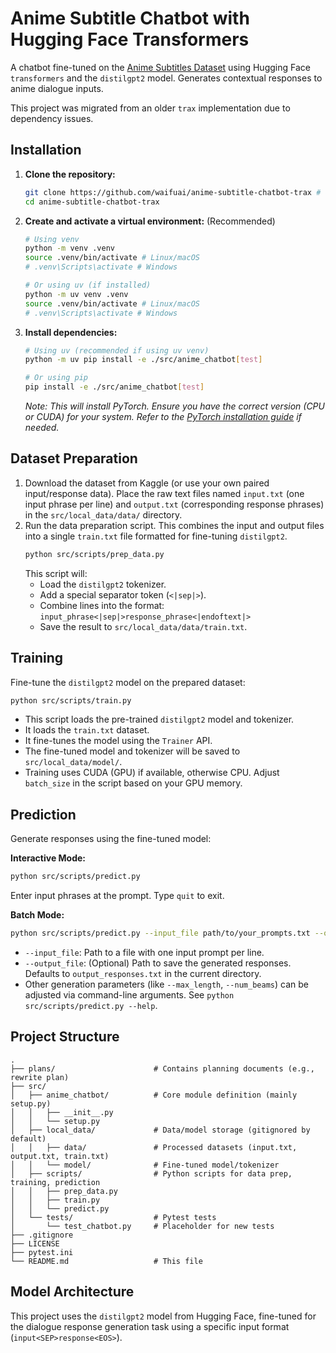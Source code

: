 # Anime Subtitle Chatbot with Hugging Face Transformers

A chatbot fine-tuned on the [Anime Subtitles Dataset](https://www.kaggle.com/jef1056/anime-subtitles) using Hugging Face `transformers` and the `distilgpt2` model. Generates contextual responses to anime dialogue inputs.

This project was migrated from an older `trax` implementation due to dependency issues.

## Installation

1.  **Clone the repository:**
    ```bash
    git clone https://github.com/waifuai/anime-subtitle-chatbot-trax # Or your repo URL
    cd anime-subtitle-chatbot-trax
    ```
2.  **Create and activate a virtual environment:** (Recommended)
    ```bash
    # Using venv
    python -m venv .venv
    source .venv/bin/activate # Linux/macOS
    # .venv\Scripts\activate # Windows

    # Or using uv (if installed)
    python -m uv venv .venv
    source .venv/bin/activate # Linux/macOS
    # .venv\Scripts\activate # Windows
    ```
3.  **Install dependencies:**
    ```bash
    # Using uv (recommended if using uv venv)
    python -m uv pip install -e ./src/anime_chatbot[test]

    # Or using pip
    pip install -e ./src/anime_chatbot[test]
    ```
    *Note: This will install PyTorch. Ensure you have the correct version (CPU or CUDA) for your system. Refer to the [PyTorch installation guide](https://pytorch.org/get-started/locally/) if needed.*

## Dataset Preparation

1.  Download the dataset from Kaggle (or use your own paired input/response data). Place the raw text files named `input.txt` (one input phrase per line) and `output.txt` (corresponding response phrases) in the `src/local_data/data/` directory.
2.  Run the data preparation script. This combines the input and output files into a single `train.txt` file formatted for fine-tuning `distilgpt2`.
    ```bash
    python src/scripts/prep_data.py
    ```
    This script will:
    *   Load the `distilgpt2` tokenizer.
    *   Add a special separator token (`<|sep|>`).
    *   Combine lines into the format: `input_phrase<|sep|>response_phrase<|endoftext|>`
    *   Save the result to `src/local_data/data/train.txt`.

## Training

Fine-tune the `distilgpt2` model on the prepared dataset:
```bash
python src/scripts/train.py
```
*   This script loads the pre-trained `distilgpt2` model and tokenizer.
*   It loads the `train.txt` dataset.
*   It fine-tunes the model using the `Trainer` API.
*   The fine-tuned model and tokenizer will be saved to `src/local_data/model/`.
*   Training uses CUDA (GPU) if available, otherwise CPU. Adjust `batch_size` in the script based on your GPU memory.

## Prediction

Generate responses using the fine-tuned model:

**Interactive Mode:**
```bash
python src/scripts/predict.py
```
Enter input phrases at the prompt. Type `quit` to exit.

**Batch Mode:**
```bash
python src/scripts/predict.py --input_file path/to/your_prompts.txt --output_file path/to/save_responses.txt
```
*   `--input_file`: Path to a file with one input prompt per line.
*   `--output_file`: (Optional) Path to save the generated responses. Defaults to `output_responses.txt` in the current directory.
*   Other generation parameters (like `--max_length`, `--num_beams`) can be adjusted via command-line arguments. See `python src/scripts/predict.py --help`.

## Project Structure

```
.
├── plans/                      # Contains planning documents (e.g., rewrite plan)
├── src/
│   ├── anime_chatbot/          # Core module definition (mainly setup.py)
│   │   ├── __init__.py
│   │   └── setup.py
│   ├── local_data/             # Data/model storage (gitignored by default)
│   │   ├── data/               # Processed datasets (input.txt, output.txt, train.txt)
│   │   └── model/              # Fine-tuned model/tokenizer
│   ├── scripts/                # Python scripts for data prep, training, prediction
│   │   ├── prep_data.py
│   │   ├── train.py
│   │   └── predict.py
│   └── tests/                  # Pytest tests
│       └── test_chatbot.py     # Placeholder for new tests
├── .gitignore
├── LICENSE
├── pytest.ini
└── README.md                   # This file
```

## Model Architecture

This project uses the `distilgpt2` model from Hugging Face, fine-tuned for the dialogue response generation task using a specific input format (`input<SEP>response<EOS>`).